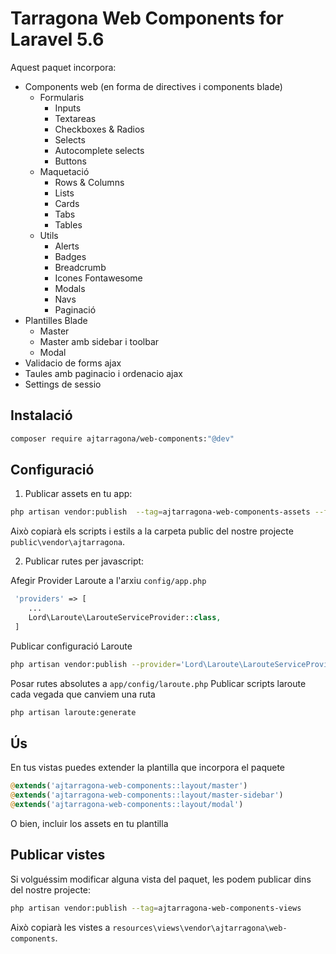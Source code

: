 # Tarragona Web Components for Laravel 5.6

Aquest paquet incorpora:
 - Components web (en forma de directives i components blade)
 	- Formularis
 		- Inputs
		- Textareas
		- Checkboxes & Radios
		- Selects
		- Autocomplete selects
		- Buttons
 	- Maquetació
		- Rows & Columns
		- Lists
		- Cards
		- Tabs
		- Tables
 	- Utils
		- Alerts
		- Badges
		- Breadcrumb
		- Icones Fontawesome
		- Modals
		- Navs
		- Paginació
 - Plantilles Blade
 	- Master
 	- Master amb sidebar i toolbar
 	- Modal
 - Validacio de forms ajax
 - Taules amb paginacio i ordenacio ajax
 - Settings de sessio
 

## Instalació
```bash
composer require ajtarragona/web-components:"@dev"
```


## Configuració


1. Publicar assets en tu app:
```bash
php artisan vendor:publish  --tag=ajtarragona-web-components-assets --force
```
Això copiarà els scripts i estils a la carpeta public del nostre projecte  `public\vendor\ajtarragona`.



2. Publicar rutes per javascript:

Afegir Provider Laroute a l'arxiu `config/app.php`

```php
 'providers' => [
 	...
 	Lord\Laroute\LarouteServiceProvider::class,
 ]
```

Publicar configuració Laroute
```bash
php artisan vendor:publish --provider='Lord\Laroute\LarouteServiceProvider'
```

Posar rutes absolutes a `app/config/laroute.php`
Publicar scripts laroute cada vegada que canviem una ruta
```bash
php artisan laroute:generate
```

## Ús

En tus vistas puedes extender la plantilla que incorpora el paquete
```php
@extends('ajtarragona-web-components::layout/master')
@extends('ajtarragona-web-components::layout/master-sidebar')
@extends('ajtarragona-web-components::layout/modal')
```

O bien, incluir los assets en tu plantilla
<link href="{{ asset('vendor/ajtarragona/css/ajtarragona.css') }}" rel="stylesheet">
<script src="{{ asset('js/laroute.js')}}" language="JavaScript"></script>
<script src="{{ asset('vendor/ajtarragona/js/ajtarragona.js')}}" language="JavaScript"></script>




<!-- Opcionalment:
```bash
php artisan vendor:publish --tag=ajtarragona-web-components-config
```

Això copiarà l'arxiu a `config/webcomponents.php`.
 -->



## Publicar vistes
Si volguéssim modificar alguna vista del paquet, les podem publicar dins del nostre projecte:
```bash
php artisan vendor:publish --tag=ajtarragona-web-components-views
```

Això copiarà les vistes a `resources\views\vendor\ajtarragona\web-components`.



